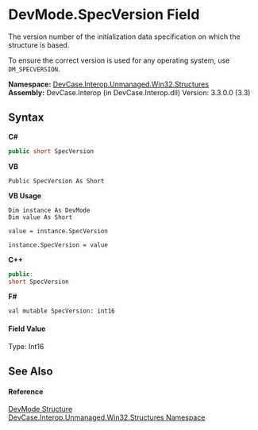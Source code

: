 # DevMode.SpecVersion Field
 

The version number of the initialization data specification on which the structure is based. 

 To ensure the correct version is used for any operating system, use `DM_SPECVERSION`.

**Namespace:**&nbsp;<a href="N_DevCase_Interop_Unmanaged_Win32_Structures">DevCase.Interop.Unmanaged.Win32.Structures</a><br />**Assembly:**&nbsp;DevCase.Interop (in DevCase.Interop.dll) Version: 3.3.0.0 (3.3)

## Syntax

**C#**<br />
``` C#
public short SpecVersion
```

**VB**<br />
``` VB
Public SpecVersion As Short
```

**VB Usage**<br />
``` VB Usage
Dim instance As DevMode
Dim value As Short

value = instance.SpecVersion

instance.SpecVersion = value
```

**C++**<br />
``` C++
public:
short SpecVersion
```

**F#**<br />
``` F#
val mutable SpecVersion: int16
```


#### Field Value
Type: Int16

## See Also


#### Reference
<a href="T_DevCase_Interop_Unmanaged_Win32_Structures_DevMode">DevMode Structure</a><br /><a href="N_DevCase_Interop_Unmanaged_Win32_Structures">DevCase.Interop.Unmanaged.Win32.Structures Namespace</a><br />